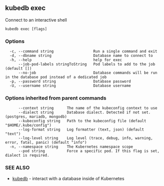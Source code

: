 ## kubedb exec

Connect to an interactive shell

```
kubedb exec [flags]
```

### Options

```
  -c, --command string                  Run a single command and exit
  -d, --dbname string                   Database name to connect to
  -h, --help                            help for exec
      --job-pod-labels stringToString   Pod labels to add to the job (default [])
      --no-job                          Database commands will be run in the database pod instead of a dedicated job
  -p, --password string                 Database password
  -U, --username string                 Database username
```

### Options inherited from parent commands

```
      --context string      The name of the kubeconfig context to use
      --dialect string      Database dialect. Detected if not set. (postgres, mariadb, mongodb)
      --kubeconfig string   Path to the kubeconfig file (default "$HOME/.kube/config")
      --log-format string   Log formatter (text, json) (default "text")
      --log-level string    Log level (trace, debug, info, warning, error, fatal, panic) (default "info")
  -n, --namespace string    The Kubernetes namespace scope
      --pod string          Force a specific pod. If this flag is set, dialect is required.
```

### SEE ALSO

* [kubedb](kubedb.md)	 - interact with a database inside of Kubernetes

